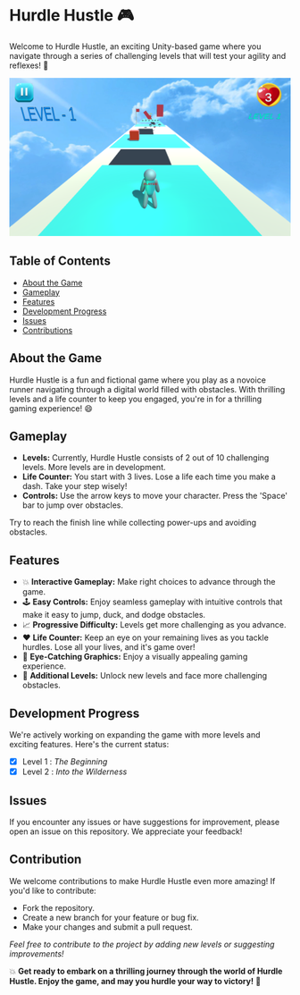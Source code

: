 # Hurdle Hustle 🎮

Welcome to Hurdle Hustle, an exciting Unity-based game where you navigate through a series of challenging levels that will test your agility and reflexes! 🚀

![Hurdle Hustle Readme Image](images/readme_image.png "Hustle Hurdle")


## Table of Contents
- [About the Game](#about-the-game)
- [Gameplay](#gameplay)
- [Features](#features)
- [Development Progress](#development-progress)
- [Issues](#issues)
- [Contributions](#contribution)


## About the Game

Hurdle Hustle is a fun and fictional game where you play as a novoice runner navigating through a digital world filled with obstacles. With thrilling levels and a life counter to keep you engaged, you're in for a thrilling gaming experience! 😄

## Gameplay

- **Levels:** Currently, Hurdle Hustle consists of 2 out of 10 challenging levels. More levels are in development.
- **Life Counter:** You start with 3 lives. Lose a life each time you make a dash. Take your step wisely!
- **Controls:** Use the arrow keys to move your character. Press the 'Space' bar to jump over obstacles.

Try to reach the finish line while collecting power-ups and avoiding obstacles.

## Features

- 💥 **Interactive Gameplay:** Make right choices to advance through the game.
- 🕹️ **Easy Controls:** Enjoy seamless gameplay with intuitive controls that make it easy to jump, duck, and dodge obstacles.
- 📈 **Progressive Difficulty:** Levels get more challenging as you advance.
- ❤️ **Life Counter:** Keep an eye on your remaining lives as you tackle hurdles. Lose all your lives, and it's game over!
- 🎨 **Eye-Catching Graphics:** Enjoy a visually appealing gaming experience.
- 🌟 **Additional Levels:** Unlock new levels and face more challenging obstacles.

## Development Progress

We're actively working on expanding the game with more levels and exciting features. Here's the current status:

- [x] Level 1 : _The Beginning_
- [x] Level 2 : _Into the Wilderness_

## Issues
If you encounter any issues or have suggestions for improvement, please open an issue on this repository. We appreciate your feedback!

## Contribution
We welcome contributions to make Hurdle Hustle even more amazing! If you'd like to contribute:

- Fork the repository.
- Create a new branch for your feature or bug fix.
- Make your changes and submit a pull request.

_Feel free to contribute to the project by adding new levels or suggesting improvements!_


💥 **Get ready to embark on a thrilling journey through the world of Hurdle Hustle. Enjoy the game, and may you hurdle your way to victory!** 🏃
